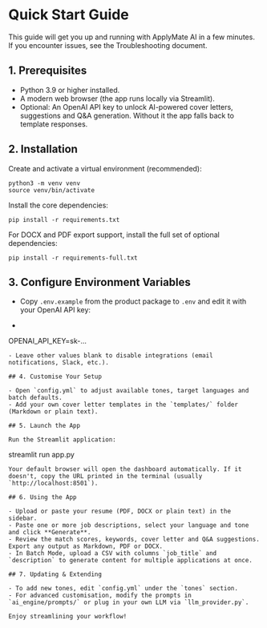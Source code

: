 # Quick Start Guide

This guide will get you up and running with ApplyMate AI in a few minutes. If you encounter issues, see the Troubleshooting document.

## 1. Prerequisites

- Python 3.9 or higher installed.
- A modern web browser (the app runs locally via Streamlit).
- Optional: An OpenAI API key to unlock AI-powered cover letters, suggestions and Q&A generation. Without it the app falls back to template responses.

## 2. Installation

Create and activate a virtual environment (recommended):
```
python3 -m venv venv
source venv/bin/activate
```
Install the core dependencies:
```
pip install -r requirements.txt
```
For DOCX and PDF export support, install the full set of optional dependencies:
```
pip install -r requirements-full.txt
```

## 3. Configure Environment Variables

- Copy `.env.example` from the product package to `.env` and edit it with your OpenAI API key:
- ```
OPENAI_API_KEY=sk-...
```
- Leave other values blank to disable integrations (email notifications, Slack, etc.).

## 4. Customise Your Setup

- Open `config.yml` to adjust available tones, target languages and batch defaults.
- Add your own cover letter templates in the `templates/` folder (Markdown or plain text).

## 5. Launch the App

Run the Streamlit application:
```
streamlit run app.py
```
Your default browser will open the dashboard automatically. If it doesn't, copy the URL printed in the terminal (usually `http://localhost:8501`).

## 6. Using the App

- Upload or paste your resume (PDF, DOCX or plain text) in the sidebar.
- Paste one or more job descriptions, select your language and tone and click **Generate**.
- Review the match scores, keywords, cover letter and Q&A suggestions. Export any output as Markdown, PDF or DOCX.
- In Batch Mode, upload a CSV with columns `job_title` and `description` to generate content for multiple applications at once.

## 7. Updating & Extending

- To add new tones, edit `config.yml` under the `tones` section.
- For advanced customisation, modify the prompts in `ai_engine/prompts/` or plug in your own LLM via `llm_provider.py`.

Enjoy streamlining your workflow!
